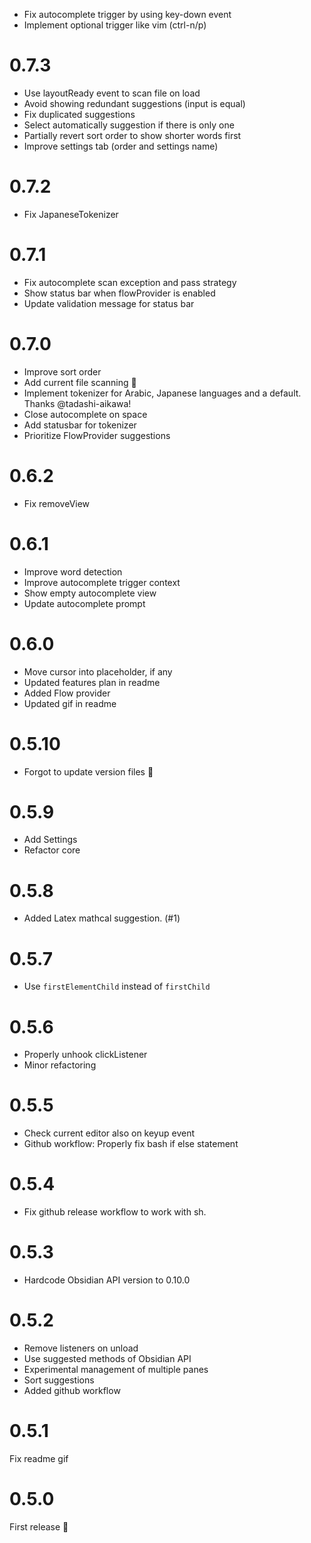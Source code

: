 - Fix autocomplete trigger by using key-down event
- Implement optional trigger like vim (ctrl-n/p)

# 0.7.3
- Use layoutReady event to scan file on load
- Avoid showing redundant suggestions (input is equal)
- Fix duplicated suggestions
- Select automatically suggestion if there is only one
- Partially revert sort order to show shorter words first
- Improve settings tab (order and settings name)

# 0.7.2
- Fix JapaneseTokenizer

# 0.7.1
- Fix autocomplete scan exception and pass strategy
- Show status bar when flowProvider is enabled
- Update validation message for status bar

# 0.7.0
- Improve sort order
- Add current file scanning 🎉
- Implement tokenizer for Arabic, Japanese languages and a default. Thanks @tadashi-aikawa!
- Close autocomplete on space
- Add statusbar for tokenizer
- Prioritize FlowProvider suggestions

# 0.6.2
- Fix removeView

# 0.6.1
- Improve word detection
- Improve autocomplete trigger context
- Show empty autocomplete view
- Update autocomplete prompt

# 0.6.0
- Move cursor into placeholder, if any
- Updated features plan in readme
- Added Flow provider
- Updated gif in readme

# 0.5.10
- Forgot to update version files 🤦

# 0.5.9
- Add Settings
- Refactor core

# 0.5.8
- Added Latex mathcal suggestion. (#1)

# 0.5.7
- Use `firstElementChild` instead of `firstChild`

# 0.5.6
- Properly unhook clickListener
- Minor refactoring

# 0.5.5
- Check current editor also on keyup event
- Github workflow: Properly fix bash if else statement

# 0.5.4
- Fix github release workflow to work with sh.

# 0.5.3
- Hardcode Obsidian API version to 0.10.0

# 0.5.2
- Remove listeners on unload
- Use suggested methods of Obsidian API
- Experimental management of multiple panes
- Sort suggestions
- Added github workflow

# 0.5.1
Fix readme gif

# 0.5.0
First release 🎉
